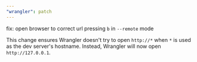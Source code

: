 ```yaml
---
"wrangler": patch
---
```


fix: open browser to correct url pressing `b` in `--remote` mode

This change ensures Wrangler doesn't try to open `http://*` when `*` is used as the dev server's hostname. Instead, Wrangler will now open `http://127.0.0.1`.
